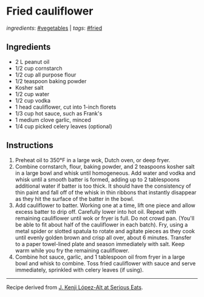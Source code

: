 # Fried cauliflower

*ingredients*: [#vegetables](../ingredients/vegetables.md) | *tags*: [#fried](../tags/fried.md)

## Ingredients

- 2 L peanut oil
- 1/2 cup cornstarch
- 1/2 cup all purpose flour
- 1/2 teaspoon baking powder
- Kosher salt
- 1/2 cup water
- 1/2 cup vodka
- 1 head cauliflower, cut into 1-inch florets
- 1/3 cup hot sauce, such as Frank's
- 1 medium clove garlic, minced
- 1/4 cup picked celery leaves (optional)

## Instructions

1. Preheat oil to 350°F in a large wok, Dutch oven, or deep fryer.
2. Combine cornstarch, flour, baking powder, and 2 teaspoons kosher salt in a large bowl and whisk until homogeneous. Add water and vodka and whisk until a smooth batter is formed, adding up to 2 tablespoons additional water if batter is too thick. It should have the consistency of thin paint and fall off of the whisk in thin ribbons that instantly disappear as they hit the surface of the batter in the bowl.
3. Add cauliflower to batter. Working one at a time, lift one piece and allow excess batter to drip off. Carefully lower into hot oil. Repeat with remaining cauliflower until wok or fryer is full. Do not crowd pan. (You'll be able to fit about half of the cauliflower in each batch). Fry, using a metal spider or slotted spatula to rotate and agitate pieces as they cook until evenly golden brown and crisp all over, about 6 minutes. Transfer to a paper towel-lined plate and season immediately with salt. Keep warm while you fry the remaining cauliflower.
4. Combine hot sauce, garlic, and 1 tablespoon oil from fryer in a large bowl and whisk to combine. Toss fried cauliflower with sauce and serve immediately, sprinkled with celery leaves (if using).

---

Recipe derived from [J. Kenji López-Alt at Serious Eats](https://www.seriouseats.com/crispy-buffalo-fried-cauliflower-recipe).
